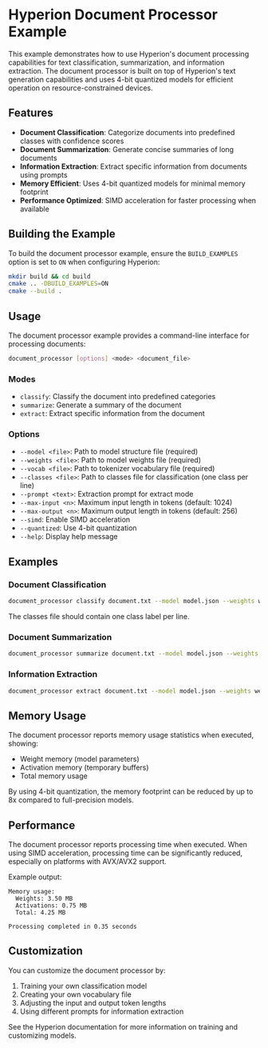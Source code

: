 # Hyperion Document Processor Example

This example demonstrates how to use Hyperion's document processing capabilities for text classification, summarization, and information extraction. The document processor is built on top of Hyperion's text generation capabilities and uses 4-bit quantized models for efficient operation on resource-constrained devices.

## Features

- **Document Classification**: Categorize documents into predefined classes with confidence scores
- **Document Summarization**: Generate concise summaries of long documents
- **Information Extraction**: Extract specific information from documents using prompts
- **Memory Efficient**: Uses 4-bit quantized models for minimal memory footprint
- **Performance Optimized**: SIMD acceleration for faster processing when available

## Building the Example

To build the document processor example, ensure the `BUILD_EXAMPLES` option is set to `ON` when configuring Hyperion:

```bash
mkdir build && cd build
cmake .. -DBUILD_EXAMPLES=ON
cmake --build .
```

## Usage

The document processor example provides a command-line interface for processing documents:

```bash
document_processor [options] <mode> <document_file>
```

### Modes

- `classify`: Classify the document into predefined categories
- `summarize`: Generate a summary of the document
- `extract`: Extract specific information from the document

### Options

- `--model <file>`: Path to model structure file (required)
- `--weights <file>`: Path to model weights file (required)
- `--vocab <file>`: Path to tokenizer vocabulary file (required)
- `--classes <file>`: Path to classes file for classification (one class per line)
- `--prompt <text>`: Extraction prompt for extract mode
- `--max-input <n>`: Maximum input length in tokens (default: 1024)
- `--max-output <n>`: Maximum output length in tokens (default: 256)
- `--simd`: Enable SIMD acceleration
- `--quantized`: Use 4-bit quantization
- `--help`: Display help message

## Examples

### Document Classification

```bash
document_processor classify document.txt --model model.json --weights weights.bin --vocab vocab.txt --classes classes.txt
```

The classes file should contain one class label per line.

### Document Summarization

```bash
document_processor summarize document.txt --model model.json --weights weights.bin --vocab vocab.txt
```

### Information Extraction

```bash
document_processor extract document.txt --model model.json --weights weights.bin --vocab vocab.txt --prompt "Extract all dates and their corresponding events"
```

## Memory Usage

The document processor reports memory usage statistics when executed, showing:
- Weight memory (model parameters)
- Activation memory (temporary buffers)
- Total memory usage

By using 4-bit quantization, the memory footprint can be reduced by up to 8x compared to full-precision models.

## Performance

The document processor reports processing time when executed. When using SIMD acceleration, processing time can be significantly reduced, especially on platforms with AVX/AVX2 support.

Example output:
```
Memory usage:
  Weights: 3.50 MB
  Activations: 0.75 MB
  Total: 4.25 MB

Processing completed in 0.35 seconds
```

## Customization

You can customize the document processor by:
1. Training your own classification model
2. Creating your own vocabulary file
3. Adjusting the input and output token lengths
4. Using different prompts for information extraction

See the Hyperion documentation for more information on training and customizing models.